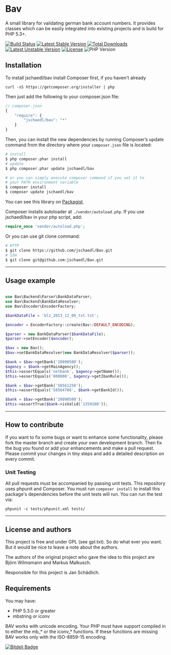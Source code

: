 # Bav

A small library for validating german bank account numbers. It provides classes which can be easily integrated into existing projects and is build for PHP 5.3+.

[![Build Status](https://travis-ci.org/jschaedl/Bav.png)](https://travis-ci.org/jschaedl/Bav) 
[![Latest Stable Version](https://poser.pugx.org/jschaedl/bav/v/stable)](https://packagist.org/packages/jschaedl/bav) [![Total Downloads](https://poser.pugx.org/jschaedl/bav/downloads)](https://packagist.org/packages/jschaedl/bav) [![Latest Unstable Version](https://poser.pugx.org/jschaedl/bav/v/unstable)](https://packagist.org/packages/jschaedl/bav) [![License](https://poser.pugx.org/jschaedl/bav/license)](https://packagist.org/packages/jschaedl/bav)
![PHP Version](https://img.shields.io/badge/version-PHP%205.3%2B-lightgrey.svg)



## Installation
To install jschaedl/bav install Composer first, if you haven't already 

```
curl -sS https://getcomposer.org/installer | php
```

Then just add the following to your composer.json file:

```js
// composer.json
{
	"require": {
		"jschaedl/bav": "*"
    }
}
```

Then, you can install the new dependencies by running Composer’s update command from the directory where your `composer.json` file is located:

```sh
# install
$ php composer.phar install
# update
$ php composer.phar update jschaedl/bav

# or you can simply execute composer command if you set it to
# your PATH environment variable
$ composer install
$ composer update jschaedl/bav
```

You can see this library on [Packagist](https://packagist.org/packages/jschaedl/bav).

Composer installs autoloader at `./vendor/autoload.php`. If you use jschaedl/bav in your php script, add:

```php
require_once 'vendor/autoload.php';
```

Or you can use git clone command:

```sh
# HTTP
$ git clone https://github.com/jschaedl/Bav.git
# SSH
$ git clone git@github.com:jschaedl/Bav.git
```

---

## Usage example

```php

use Bav\Backend\Parser\BankDataParser;
use Bav\Backend\BankDataResolver;
use Bav\Encoder\EncoderFactory;

$bankDataFile = 'blz_2013_12_09_txt.txt';

$encoder = EncoderFactory::create(Bav::DEFAULT_ENCODING);

$parser = new BankDataParser($bankDataFile);
$parser->setEncoder($encoder);       

$bav = new Bav();
$bav->setBankDataResolver(new BankDataResolver($parser));

$bank = $bav->getBank('20090500');
$agency = $bank->getMainAgency();
$this->assertEquals('netbank', $agency->getName());
$this->assertEquals('000000', $agency->getIbanRule());

$bank = $bav->getBank('58561250');
$this->assertEquals('58564788', $bank->getBankId());

$bank = $bav->getBank('20090500');
$this->assertTrue($bank->isValid('1359100'));

```

---
 
## How to contribute
If you want to fix some bugs or want to enhance some functionality, please fork the master branch and create your own development branch. 
Then fix the bug you found or add your enhancements and make a pull request. Please commit your changes in tiny steps and add a detailed description on every commit. 

### Unit Testing

All pull requests must be accompanied by passing unit tests. This repository uses phpunit and Composer. You must run `composer install` to install this package's dependencies before the unit tests will run. You can run the test via:

```
phpunit -c tests/phpunit.xml tests/
```

---

## License and authors

This project is free and under GPL (see gpl.txt). So do what ever you want. But it would be nice to leave a note about the authors. 

The authors of the original project who gave the idea to this project are Björn Wilmsmann and Markus Malkusch. 

Responsible for this project is Jan Schädlich.


## Requirements

You may have:
* PHP 5.3.0 or greater
* mbstring or iconv

BAV works with unicode encoding. Your PHP must have support compiled in to either the mb_* or the iconv_* functions. If these functions are missing BAV works only with the ISO-8859-15 encoding.


[![Bitdeli Badge](https://d2weczhvl823v0.cloudfront.net/jschaedl/bav/trend.png)](https://bitdeli.com/free "Bitdeli Badge")

